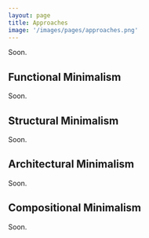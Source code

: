 ```yaml
---
layout: page
title: Approaches
image: '/images/pages/approaches.png'
---
```


Soon.

## Functional Minimalism 

Soon. 

## Structural Minimalism 

Soon.  

## Architectural Minimalism

Soon.  

## Compositional Minimalism

Soon.
